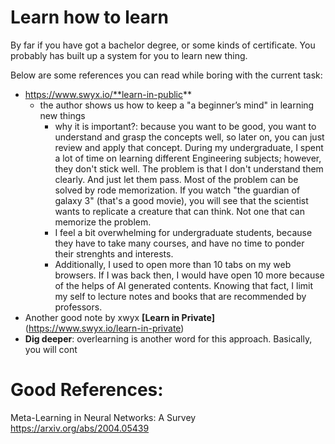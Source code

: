 # Learn how to learn

By far if you have got a bachelor degree, or some kinds of certificate. You probably has built up a system for you to learn new thing.

Below are some references you can read while boring with the current task:  
- https://www.swyx.io/**learn-in-public**
	- the author shows us how to keep a "a beginner’s mind" in learning new things  
		- why it is important?: because you want to be good, you want to understand and grasp the concepts well, so later on, you can just review and apply that concept. During my undergraduate, I spent a lot of time on learning different Engineering subjects; however, they don't stick well. The problem is that I don't understand them clearly. And just let them pass. Most of the problem can be solved by rode memorization. If you watch "the guardian of galaxy 3" (that's a good movie), you will see that the scientist wants to replicate a creature that can think. Not one that can memorize the problem.
		- I feel a bit overwhelming for undergraduate students, because they have to take many courses, and have no time to ponder their strenghts and interests.
		- Additionally, I used to open more than 10 tabs on my web browsers. If I was back then, I would have open 10 more because of the helps of AI generated contents. Knowing that fact, I limit my self to lecture notes and books that are recommended by professors. 
- Another good note by xwyx **[Learn in Private]**(https://www.swyx.io/learn-in-private)
- **Dig deeper**: overlearning is another word for this approach. Basically, you will cont

# Good References:
Meta-Learning in Neural Networks: A Survey https://arxiv.org/abs/2004.05439



